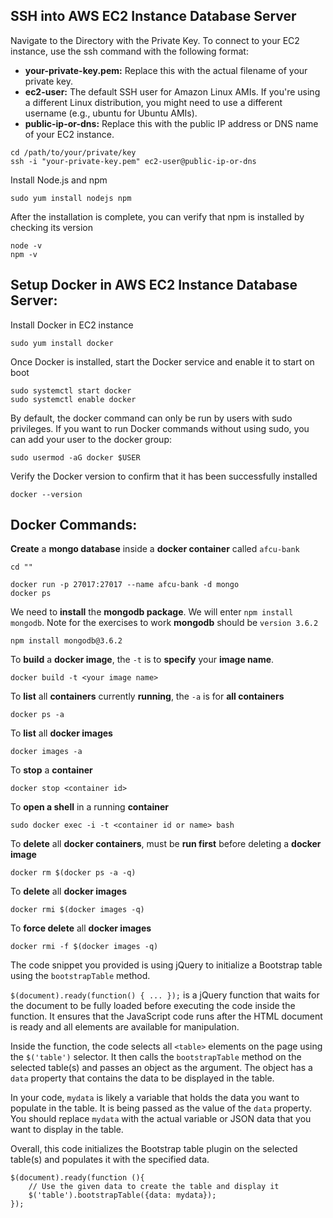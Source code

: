 ## SSH into AWS EC2 Instance Database Server

Navigate to the Directory with the Private Key. To connect to your EC2 instance, use the ssh command with the following format:
* **your-private-key.pem:** Replace this with the actual filename of your private key.
* **ec2-user:** The default SSH user for Amazon Linux AMIs. If you're using a different Linux distribution, you might need to use a different username (e.g., ubuntu for Ubuntu AMIs).
* **public-ip-or-dns:** Replace this with the public IP address or DNS name of your EC2 instance.

```shell
cd /path/to/your/private/key
ssh -i "your-private-key.pem" ec2-user@public-ip-or-dns
```

Install Node.js and npm

```shell
sudo yum install nodejs npm
```

After the installation is complete, you can verify that npm is installed by checking its version

```shell
node -v
npm -v
```

## Setup Docker in AWS EC2 Instance Database Server:

Install Docker in EC2 instance

```shell
sudo yum install docker
```

Once Docker is installed, start the Docker service and enable it to start on boot

```shell
sudo systemctl start docker
sudo systemctl enable docker
```

By default, the docker command can only be run by users with sudo privileges. If you want to run Docker commands without using sudo, you can add your user to the docker group:

```shell
sudo usermod -aG docker $USER
```

Verify the Docker version to confirm that it has been successfully installed

```shell
docker --version
```

## Docker Commands:

**Create** a **mongo database** inside a **docker container** called `afcu-bank`

```shell
cd ""

docker run -p 27017:27017 --name afcu-bank -d mongo
docker ps
```
We need to **install** the **mongodb package**. We will enter `npm install mongodb`. Note for the exercises to work **mongodb** should be `version 3.6.2`

```shell
npm install mongodb@3.6.2
```

To **build** a **docker image**, the `-t` is to **specify** your **image name**.

```shell
docker build -t <your image name>
```

To **list** all **containers** currently **running**, the `-a` is for **all containers**

```shell
docker ps -a
```

To **list** all **docker images**
```shell
docker images -a
```

To **stop** a **container**
```shell
docker stop <container id>
```

To **open a shell** in a running **container**
```shell
sudo docker exec -i -t <container id or name> bash
```

To **delete** all **docker containers**, must be **run first** before deleting a **docker image**
```shell
docker rm $(docker ps -a -q)
```

To **delete** all **docker images**
```shell
docker rmi $(docker images -q)
```

To **force delete** all **docker images**
```shell
docker rmi -f $(docker images -q)
```




The code snippet you provided is using jQuery to initialize a Bootstrap table using the `bootstrapTable` method.

`$(document).ready(function() { ... });` is a jQuery function that waits for the document to be fully loaded before executing the code inside the function. It ensures that the JavaScript code runs after the HTML document is ready and all elements are available for manipulation.

Inside the function, the code selects all `<table>` elements on the page using the `$('table')` selector. It then calls the `bootstrapTable` method on the selected table(s) and passes an object as the argument. The object has a `data` property that contains the data to be displayed in the table.

In your code, `mydata` is likely a variable that holds the data you want to populate in the table. It is being passed as the value of the `data` property. You should replace `mydata` with the actual variable or JSON data that you want to display in the table.

Overall, this code initializes the Bootstrap table plugin on the selected table(s) and populates it with the specified data.

```jquery-css
$(document).ready(function (){
    // Use the given data to create the table and display it
    $('table').bootstrapTable({data: mydata});
});
```